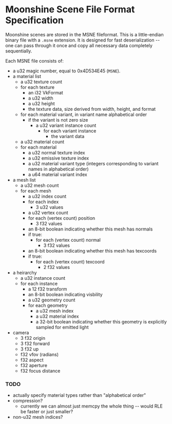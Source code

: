 # Moonshine Scene File Format Specification

Moonshine scenes are stored in the MSNE fileformat. This is a little-endian binary file with a `.msne` extension. It is designed for fast deserialization -- one can pass through it once and copy all necessary data completely sequentially.

Each MSNE file consists of:
* a u32 magic number, equal to 0x4D534E45 (`MSNE`).
* a material list
    * a u32 texture count
    * for each texture
        * an i32 VkFormat
        * a u32 width
        * a u32 height
        * the texture data, size derived from width, height, and format
    * for each material variant, in variant name alphabetical order
        * if the variant is not zero size
            * a u32 variant instance count
                * for each variant instance
                    * the variant data
    * a u32 material count
    * for each material
        * a u32 normal texture index
        * a u32 emissive texture index
        * a u32 material variant type (integers corresponding to variant names in alphabetical order)
        * a u64 material variant index
* a mesh list
    * a u32 mesh count
    * for each mesh
        * a u32 index count
        * for each index
            * 3 u32 values
        * a u32 vertex count
        * for each (vertex count) position
            * 3 f32 values
        * an 8-bit boolean indicating whether this mesh has normals
        * if true:
            * for each (vertex count) normal
                * 3 f32 values
        * an 8-bit boolean indicating whether this mesh has texcoords
        * if true:
            * for each (vertex count) texcoord
                * 2 f32 values
* a heirarchy
    * a u32 instance count
    * for each instance
        * a 12 f32 transform
        * an 8-bit boolean indicating visbility
        * a u32 geometry count
        * for each geometry
            * a u32 mesh index
            * a u32 material index
            * a 32-bit boolean indicating whether this geometry is explicitly sampled for emitted light
* camera
    * 3 f32 origin
    * 3 f32 forward
    * 3 f32 up
    * f32 vfov (radians)
    * f32 aspect
    * f32 aperture
    * f32 focus distance

### TODO
* actually specify material types rather than "alphabetical order"
* compression?
    * currently we can almost just memcpy the whole thing -- would RLE be faster or just smaller?
* non-u32 mesh indices?